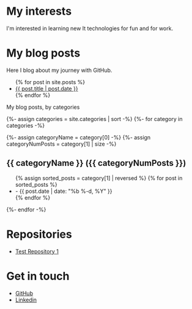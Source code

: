# My interests
I'm interested in learning new It technologies for fun and for work.

# My blog posts
Here I blog about my journey with GitHub.
<ul>
    {% for post in site.posts %}
        <li>
            <a href="{{ post.url }}">{{ post.title | post.date }}</a>
        </li>
    {% endfor %}
</ul>

My blog posts, by categories

{%- assign categories = site.categories | sort -%}
{%- for category in categories -%}

{%- assign categoryName = category[0] -%}
{%- assign categoryNumPosts = category[1] | size -%}
<h2 id="{{categoryName | uri_escape | downcase }}">{{ categoryName }} ({{ categoryNumPosts }})</h2>

<ul>
    {% assign sorted_posts = category[1] | reversed %}
    {% for post in sorted_posts %}
    <li>
        <a href="{{ post.url }}"></a> -
        <time datetime="{{ post.date | date_to_xmlschema }}"
              itemprop="datePublished">{{ post.date | date: "%b %-d, %Y" }}</time>
    </li>
    {% endfor %}
</ul>

{%- endfor -%}

# Repositories
<ul>
    <li><a href="https://james-hunter.github.io/test1/">Test Repository 1</a></li>        
</ul>

# Get in touch
<ul>
<li><a href="https://github.com/{{ site.github_username}}">GitHub</a></li>
<li><a href="https://www.linkedin.com/in/james-hunter-ba3721114/">Linkedin</a></li>
</ul>

